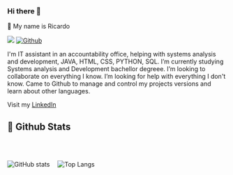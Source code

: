 ### Hi there 👋


🧔 My name is Ricardo

![](https://visitor-badge.laobi.icu/badge?page_id=RicardoPiza.RicardoPiza)
[![Github](https://img.shields.io/github/followers/RicardoPiza?label=Follow&style=social)](https://github.com/RicardoPiza)


I'm IT assistant in an accountability office, helping with systems analysis and development, JAVA, HTML, CSS, PYTHON, SQL.
I’m currently studying Systems analysis and Development bachellor degreee.
I’m looking to collaborate on everything I know.
I’m looking for help with everything I don't know.
Came to Github to manage and control my projects versions and learn about other languages.

Visit my <a href = "https://www.linkedin.com/in/ricardo-henrique-piza-a31ab0209?lipi=urn%3Ali%3Apage%3Ad_flagship3_profile_view_base_contact_details%3BGT%2BHixZoR4q4eLtTb06Xeg%3D%3D">LinkedIn</a>

<h2>👑 Github Stats</h2>


<br><br>

![GitHub stats](https://github-readme-stats.vercel.app/api?username=RicardoPiza&show_icons=true&theme=tokyonight)&emsp;
![Top Langs](https://github-readme-stats.vercel.app/api/top-langs/?username=RicardoPiza&theme=tokyonight)


